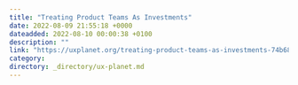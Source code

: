 ```yaml
---
title: "Treating Product Teams As Investments"
date: 2022-08-09 21:55:18 +0000
dateadded: 2022-08-10 00:00:38 +0100
description: ""
link: "https://uxplanet.org/treating-product-teams-as-investments-74b681a95429?source=rss----819cc2aaeee0---4"
category:
directory: _directory/ux-planet.md
---
```

